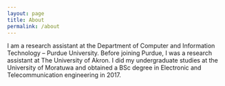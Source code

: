 ```yaml
---
layout: page
title: About
permalink: /about
---
```

I am a research assistant at the Department of Computer and Information Technology – Purdue University. Before joining Purdue, I was a research assistant at The University of Akron. I did my undergraduate studies at the University of Moratuwa and obtained a BSc degree in Electronic and Telecommunication engineering in 2017.

